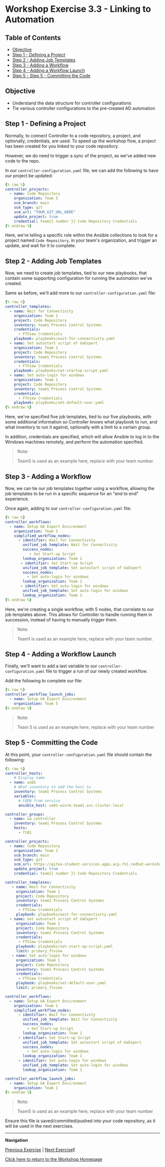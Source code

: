 # Workshop Exercise 3.3 - Linking to Automation

## Table of Contents

* [Objective](#objective)
* [Step 1 - Defining a Project](#step-1---defining-a-project)
* [Step 2 - Adding Job Templates](#step-2---adding-job-templates)
* [Step 3 - Adding a Workflow](#step-3---adding-a-workflow)
* [Step 4 - Adding a Workflow Launch](#step-4---adding-a-workflow-launch)
* [Step 5 - Step 5 - Committing the Code](#step-5---committing-the-code)

## Objective

* Understand the data structure for controller configurations
* Tie various controller configurations to the pre-created AD automation

## Step 1 - Defining a Project
Normally, to connect Controller to a code repository, a project, and optionally, credentials, are used. To speed up the workshop flow, a project has been created for you linked to your code repository.

However, we do need to trigger a sync of the project, as we've added new code to the repo.

In our `controller-configuration.yaml` file, we can add the following to have our project be updated:
```yaml
{% raw %}
controller_projects:
  - name: Code Repository
    organization: Team 5
    scm_branch: main
    scm_type: git
    scm_url: "YOUR_GIT_URL_HERE"
    update_project: true
    credential: team{{ number }} Code Repository Credentials
{% endraw %}
```

Here, we're telling a specific role within the Ansible collections to look for a project named `Code Repository`, in your team's organization, and trigger an update, and wait for it to complete.

## Step 2 - Adding Job Templates
Now, we need to create job templates, tied to our new playbooks, that contain some supporting configuration for running the automation we've created.

Same as before, we'll add more to our `controller-configuration.yaml` file:
```yaml
{% raw %}
controller_templates:
  - name: Wait for Connectivity
    organization: Team 1
    project: Code Repository
    inventory: team1 Process Control Systems
    credentials:
      - FTView Credentials
    playbook: playbooks/wait-for-connectivity.yaml
  - name: Set autostart script of UaExpert
    organization: Team 1
    project: Code Repository
    inventory: team1 Process Control Systems
    credentials:
      - FTView Credentials
    playbook: playbooks/set-startup-script.yaml    
  - name: Set auto-login for windows
    organization: Team 1
    project: Code Repository
    inventory: team1 Process Control Systems
    credentials:
      - FTView Credentials
    playbook: playbooks/set-default-user.yaml
{% endraw %}
```

Here, we've specified five job templates, tied to our five playbooks, with some additional information so Controller knows what playbook to run, and what inventory to run it against, optionally with a limit to a certain group.

In addition, credentials are specified, which will allow Ansible to log in to the Windows machines remotely, and perform the automation specified.


> Note:
>
> Team5 is used as an example here, replace with your team number.

## Step 3 - Adding a Workflow
Now, we can tie our job templates together using a workflow, allowing the job templates to be run in a specific sequence for an "end to end" experience.

Once again, adding to our `controller-configuration.yaml` file:
```yaml
{% raw %}
controller_workflows:
  - name: Setup UA Expert Environment
    organization: Team 1
    simplified_workflow_nodes:
      - identifier: Wait for Connectivity
        unified_job_template: Wait for Connectivity
        success_nodes:
           - Set Start-up Script
        lookup_organization: Team 1
       - identifier: Set Start-up Script
        unified_job_template: Set autostart script of UaExpert
        success_nodes:
          - Set auto-login for windows
        lookup_organization: Team 1
       - identifier: Set auto-login for windows
        unified_job_template: Set auto-login for windows
        lookup_organization: Team 1
{% endraw %}
```

Here, we're creating a single workflow, with 5 nodes, that correlate to our job templates above. This allows for Controller to handle running them in succession, instead of having to manually trigger them.

> Note:
>
> Team1 is used as an example here, replace with your team number.

## Step 4 - Adding a Workflow Launch
Finally, we'll want to add a last variable to our `controller-configuration.yaml` file to trigger a run of our newly created workflow.

Add the following to complete our file:
```yaml
{% raw %}
controller_workflow_launch_jobs:
  - name: Setup UA Expert Environment
    organization: Team 5
{% endraw %}
```

> Note:
>
> Team 5 is used as an example here, replace with your team number

## Step 5 - Committing the Code
At this point, your `controller-configuration.yaml` file should contain the following:
```yaml
{% raw %}
controller_hosts:
    # Display name
  - name: ua01
    # What inventory to add the host to
    inventory: team1 Process Control Systems
    variables:
      # FQDN from service
      ansible_host: ua01-winrm.team1.svc.cluster.local

controller_groups:
  - name: ua_controller
    inventory: team1 Process Control Systems
    hosts:
      - ft01

controller_projects:
  - name: Code Repository
    organization: Team 1
    scm_branch: main
    scm_type: git
    scm_url: https://gitea-student-services.apps.acp.rh1.redhat-workshops.com/rh1/team1-code.git
    update_project: true
    credential: team{{ number }} Code Repository Credentials

controller_templates:
   - name: Wait for Connectivity
     organization: Team 1
     project: Code Repository
     inventory: team1 Process Control Systems
     credentials:
      - FTView Credentials
     playbook: playbooks/wait-for-connectivity.yaml 
  - name: Set autostart script of UaExpert
     organization: Team 1
     project: Code Repository
     inventory: team1 Process Control Systems
     credentials:
      - FTView Credentials
     playbook: playbooks/set-start-up-script.yaml
     limit: primary_ftview
   - name: Set auto-login for windows
     organization: Team 1
     project: Code Repository
     inventory: team1 Process Control Systems
     credentials:
      - FTView Credentials
     playbook: playbooks/set-default-user.yaml
     limit: primary_ftview

controller_workflows:
  - name: Setup UA Expert Environment
    organization: Team 1
    simplified_workflow_nodes:
      - identifier: Wait for Connectivity
        unified_job_template: Wait for Connectivity
        success_nodes:
          - Set Start-up Script
        lookup_organization: Team 1
      - identifier: Set Start-up Script
        unified_job_template: Set autostart script of UaExpert
        success_nodes:
          - Set auto-login for windows
        lookup_organization: Team 1
      - identifier: Set auto-login for windows
        unified_job_template: Set auto-login for windows
        lookup_organization: Team 1

controller_workflow_launch_jobs:
  - name: Setup UA Expert Environment
    organization: Team 1
{% endraw %}
```

> Note:
>
> Team5 is used as an example here, replace with your team number

Ensure this file is saved/committed/pushed into your code repository, as it will be used in the next exercises.

---
**Navigation**

[Previous Exercise](../3.2-creating-hosts-and-groups/) | [Next Exercise](../3.4-appling-config-to-controller/)E

[Click here to return to the Workshop Homepage](../../README.md)
